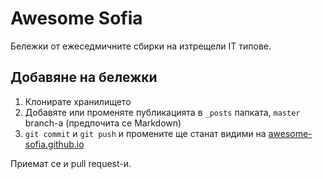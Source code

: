 # Awesome Sofia

Бележки от ежеседмичните сбирки на изтрещели IT типове.

## Добавяне на бележки

1. Клонирате хранилището
2. Добавяте или променяте публикацията в `_posts` папката, `master` branch-а (предпочита се Markdown)
3. `git commit` и `git push` и промените ще станат видими на [awesome-sofia.github.io](http://awesome-sofia.github.io/)

Приемат се и pull request-и.
